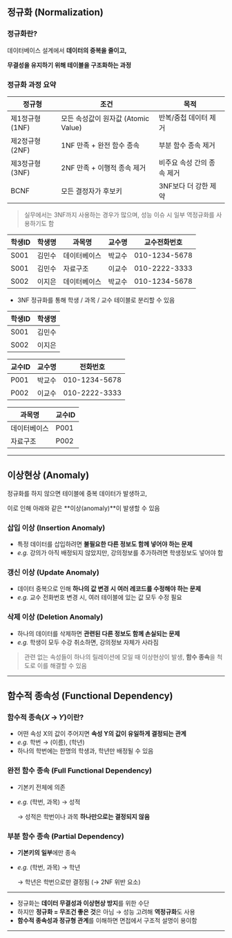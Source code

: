 ## **정규화 (Normalization)**

### **정규화란?**

데이터베이스 설계에서 **데이터의 중복을 줄이고,**

**무결성을 유지하기 위해 테이블을 구조화하는 과정**

### **정규화 과정 요약**

| **정규형** | **조건** | **목적** |
| --- | --- | --- |
| 제1정규형 (1NF) | 모든 속성값이 원자값 (Atomic Value) | 반복/중첩 데이터 제거 |
| 제2정규형 (2NF) | 1NF 만족 + 완전 함수 종속 | 부분 함수 종속 제거 |
| 제3정규형 (3NF) | 2NF 만족 + 이행적 종속 제거 | 비주요 속성 간의 종속 제거 |
| BCNF | 모든 결정자가 후보키 | 3NF보다 더 강한 제약 |

> 실무에서는 3NF까지 사용하는 경우가 많으며,
성능 이슈 시 일부 역정규화를 사용하기도 함
> 

| **학생ID** | **학생명** | **과목명** | **교수명** | **교수전화번호** |
| --- | --- | --- | --- | --- |
| S001 | 김민수 | 데이터베이스 | 박교수 | 010-1234-5678 |
| S001 | 김민수 | 자료구조 | 이교수 | 010-2222-3333 |
| S002 | 이지은 | 데이터베이스 | 박교수 | 010-1234-5678 |
- 3NF 정규화를 통해 학생 / 과목 / 교수 테이블로 분리할 수 있음

| **학생ID** | **학생명** |
| --- | --- |
| S001 | 김민수 |
| S002 | 이지은 |

| **교수ID** | **교수명** | **전화번호** |
| --- | --- | --- |
| P001 | 박교수 | 010-1234-5678 |
| P002 | 이교수 | 010-2222-3333 |

| **과목명** | **교수ID** |
| --- | --- |
| 데이터베이스 | P001 |
| 자료구조 | P002 |

---

## **이상현상 (Anomaly)**

정규화를 하지 않으면 테이블에 중복 데이터가 발생하고,

이로 인해 아래와 같은 **이상(anomaly)**이 발생할 수 있음

### **삽입 이상 (Insertion Anomaly)**

- 특정 데이터를 삽입하려면 **불필요한 다른 정보도 함께 넣어야 하는 문제**
- *e.g.* 강의가 아직 배정되지 않았지만, 강의정보를 추가하려면 학생정보도 넣어야 함

### **갱신 이상 (Update Anomaly)**

- 데이터 중복으로 인해 **하나의 값 변경 시 여러 레코드를 수정해야 하는 문제**
- *e.g.* 교수 전화번호 변경 시, 여러 테이블에 있는 값 모두 수정 필요

### **삭제 이상 (Deletion Anomaly)**

- 하나의 데이터를 삭제하면 **관련된 다른 정보도 함께 손실되는 문제**
- *e.g.* 학생이 모두 수강 취소하면, 강의정보 자체가 사라짐

> 관련 없는 속성들이 하나의 릴레이션에 모일 때 이상현상이 발생,
**함수 종속**을 척도로 이를 해결할 수 있음
> 

---

## **함수적 종속성 (Functional Dependency)**

### **함수적 종속(𝑋 → 𝑌)이란?**

- 어떤 속성 X의 값이 주어지면 **속성 Y의 값이 유일하게 결정되는 관계**
- *e.g.* 학번 → (이름), (학년)
- 하나의 학번에는 한명의 학생과, 학년만 배정될 수 있음

### **완전 함수 종속 (Full Functional Dependency)**

- 기본키 전체에 의존
- *e.g.* (학번, 과목) → 성적
    
    → 성적은 학번이나 과목 **하나만으로는 결정되지 않음**
    

### **부분 함수 종속 (Partial Dependency)**

- **기본키의 일부**에만 종속
- *e.g.* (학번, 과목) → 학년
    
    → 학년은 학번으로만 결정됨 (→ 2NF 위반 요소)
    

---

- 정규화는 **데이터 무결성과 이상현상 방지**를 위한 수단
- 하지만 **정규화 = 무조건 좋은 것**은 아님 → 성능 고려해 **역정규화**도 사용
- **함수적 종속성과 정규형 관계**를 이해하면 면접에서 구조적 설명이 용이함

---